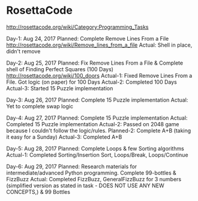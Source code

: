 # RosettaCode
http://rosettacode.org/wiki/Category:Programming_Tasks

Day-1: Aug 24, 2017
Planned: Complete Remove Lines From a File http://rosettacode.org/wiki/Remove_lines_from_a_file
Actual: Shell in place, didn't remove

Day-2: Aug 25, 2017
Planned: Fix Remove Lines From a File & Complete shell of Finding Perfect Squares (100 Days) http://rosettacode.org/wiki/100_doors
Actual-1: Fixed Remove Lines From a File. Got logic (on paper) for 100 Days
Actual-2: Completed 100 Days
Actual-3: Started 15 Puzzle implementation

Day-3: Aug 26, 2017
Planned: Complete 15 Puzzle implementation
Actual: Yet to complete swap logic

Day-4: Aug 27, 2017
Planned: Complete 15 Puzzle implementation
Actual: Completed 15 Puzzle implementation
Actual-2: Passed on 2048 game because I couldn't follow the logic/rules.
Planned-2: Complete A+B (taking it easy for a Sunday)
Actual-3: Completed A+B

Day-5: Aug 28, 2017
Planned: Complete Loops & few Sorting algorithms
Actual-1: Completed Sorting/Insertion Sort, Loops/Break, Loops/Continue

Day-6: Aug 29, 2017
Planned: Research materials for intermediate/advanced Python programming. Complete 99-bottles & FizzBuzz
Actual: Completed FizzBuzz, GeneralFizzBuzz for 3 numbers (simplified version as stated in task - DOES NOT USE ANY NEW CONCEPTS,) & 99 Bottles